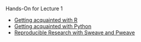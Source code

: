 
Hands-On for Lecture 1

- [Getting acquainted with R](../lecture-01/acquainted-R.md)
- [Getting acquainted with Python](../lecture-01/acquainted-python.md)
- [Reproducible Research with Sweave and Pweave](../lecture-01/intro-to-sweave.md)